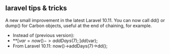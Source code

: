 ## laravel tips & tricks

A new small improvement in the latest Laravel 10.11.
You can now call dd() or dump() for Carbon objects, useful at the end of chaining, for example.

- Instead of (previous version):
- **[$var= now()->addDays(7);]
dd($var);
- From Laravel 10.11:
now()->addDays(7)->dd();